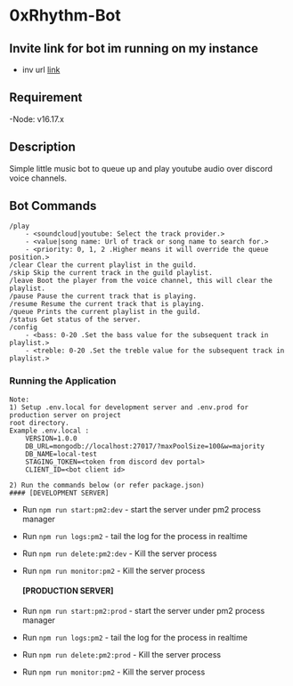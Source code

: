 # 0xRhythm-Bot

## Invite link for bot im running on my instance
- inv url [link](https://discord.com/api/oauth2/authorize?client_id=935569503729897562&permissions=1084516956992&scope=bot%20applications.commands)

## Requirement
-Node: v16.17.x <br/>

## Description
Simple little music bot to queue up and play youtube audio over discord voice channels.

## Bot Commands
```
/play 
    - <soundcloud|youtube: Select the track provider.> 
    - <value|song name: Url of track or song name to search for.> 
    - <priority: 0, 1, 2 .Higher means it will override the queue position.>
/clear Clear the current playlist in the guild.
/skip Skip the current track in the guild playlist.
/leave Boot the player from the voice channel, this will clear the playlist.
/pause Pause the current track that is playing.
/resume Resume the current track that is playing.
/queue Prints the current playlist in the guild.
/status Get status of the server.
/config 
    - <bass: 0-20 .Set the bass value for the subsequent track in playlist.>
    - <treble: 0-20 .Set the treble value for the subsequent track in playlist.>
```
### Running the Application
    Note: 
    1) Setup .env.local for development server and .env.prod for production server on project
    root directory.
    Example .env.local :
        VERSION=1.0.0
        DB_URL=mongodb://localhost:27017/?maxPoolSize=100&w=majority
        DB_NAME=local-test
        STAGING_TOKEN=<token from discord dev portal>
        CLIENT_ID=<bot client id>
    
    2) Run the commands below (or refer package.json)
    #### [DEVELOPMENT SERVER]
-   Run `npm run start:pm2:dev` - start the server under pm2 process manager
-   Run `npm run logs:pm2` - tail the log for the process in realtime
-   Run `npm run delete:pm2:dev` - Kill the server process
-   Run `npm run monitor:pm2` - Kill the server process

    #### [PRODUCTION SERVER]
-   Run `npm run start:pm2:prod` - start the server under pm2 process manager
-   Run `npm run logs:pm2` - tail the log for the process in realtime
-   Run `npm run delete:pm2:prod` - Kill the server process
-   Run `npm run monitor:pm2` - Kill the server process
